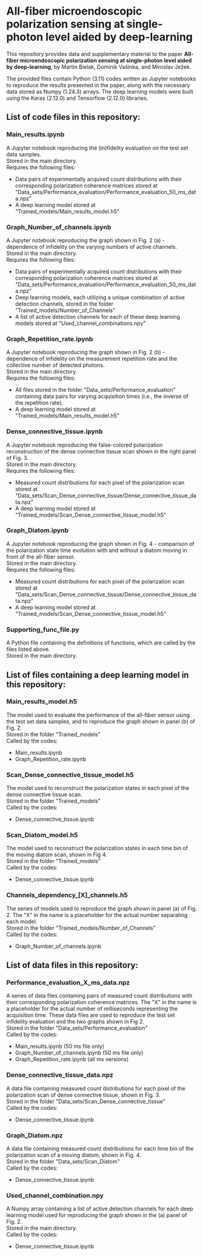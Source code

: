 # All-fiber microendoscopic polarization sensing at single-photon level aided by deep-learning

This repository provides data and supplementary material to the paper **All-fiber microendoscopic polarization sensing at single-photon level aided by deep-learning**, by Martin Bielak, Dominik Vašinka, and Miroslav Ježek.

The provided files contain Python (3.11) codes written as Jupyter notebooks to reproduce the results presented in the paper, along with the necessary data stored as Numpy (1.24.3) arrays. The deep learning models were built using the Keras (2.12.0) and Tensorflow (2.12.0) libraries.

## List of code files in this repository:
### Main_results.ipynb
A Jupyter notebook reproducing the (in)fidelity evaluation on the test set data samples. <br>
Stored in the main directory.  <br>
Requires the following files:
- Data pairs of experimentally acquired count distributions with their corresponding polarization coherence matrices stored at "Data_sets/Performance_evaluation/Performance_evaluation_50_ms_data.npz"
- A deep learning model stored at "Trained_models/Main_results_model.h5"

### Graph_Number_of_channels.ipynb
A Jupyter notebook reproducing the graph shown in Fig. 2 (a) - dependence of infidelity on the varying numbers of active channels. <br>
Stored in the main directory. <br>
Requires the following files:
- Data pairs of experimentally acquired count distributions with their corresponding polarization coherence matrices stored at "Data_sets/Performance_evaluation/Performance_evaluation_50_ms_data.npz"
- Deep learning models, each utilizing a unique combination of active detection channels, stored in the folder "Trained_models/Number_of_Channels"
- A list of active detection channels for each of these deep learning models stored at "Used_channel_combinations.npy"

### Graph_Repetition_rate.ipynb
A Jupyter notebook reproducing the graph shown in Fig. 2 (b) - dependence of infidelity on the measurement repetition rate and the collective number of detected photons. <br>
Stored in the main directory. <br>
Requires the following files:
- All files stored in the folder "Data_sets/Performance_evaluation" containing data pairs for varying acquisition times (i.e., the inverse of the repetition rate).
- A deep learning model stored at "Trained_models/Main_results_model.h5"

### Dense_connective_tissue.ipynb
A Jupyter notebook reproducing the false-colored polarization reconstruction of the dense connective tissue scan shown in the right panel of Fig. 3. <br>
Stored in the main directory. <br>
Requires the following files:
- Measured count distributions for each pixel of the polarization scan stored at "Data_sets/Scan_Dense_connective_tissue/Dense_connective_tissue_data.npz"
- A deep learning model stored at "Trained_models/Scan_Dense_connective_tissue_model.h5"

### Graph_Diatom.ipynb
A Jupyter notebook reproducing the graph shown in Fig. 4 - comparison of the polarization state time evolution with and without a diatom moving in front of the all-fiber sensor. <br>
Stored in the main directory. <br>
Requires the following files:
- Measured count distributions for each pixel of the polarization scan stored at "Data_sets/Scan_Dense_connective_tissue/Dense_connective_tissue_data.npz"
- A deep learning model stored at "Trained_models/Scan_Dense_connective_tissue_model.h5"

### Supporting_func_file.py
A Python file containing the definitions of functions, which are called by the files listed above. <br>
Stored in the main directory.


## List of files containing a deep learning model in this repository:
### Main_results_model.h5
The model used to evaluate the performance of the all-fiber sensor using the test set data samples, and to reproduce the graph shown in panel (b) of Fig. 2. <br>
Stored in the folder "Trained_models" <br>
Called by the codes:
- Main_results.ipynb
- Graph_Repetition_rate.ipynb

### Scan_Dense_connective_tissue_model.h5
The model used to reconstruct the polarization states in each pixel of the dense connective tissue scan. <br>
Stored in the folder "Trained_models" <br>
Called by the codes:
- Dense_connective_tissue.ipynb

### Scan_Diatom_model.h5
The model used to reconstruct the polarization states in each time bin of the moving diatom scan, shown in Fig 4. <br>
Stored in the folder "Trained_models" <br>
Called by the codes:
- Dense_connective_tissue.ipynb

### Channels_dependency_[X]_channels.h5
The series of models used to reproduce the graph shown in panel (a) of Fig. 2. The "X" in the name is a placeholder for the actual number separating each model. <br>
Stored in the folder "Trained_models/Number_of_Channels" <br>
Called by the codes:
- Graph_Number_of_channels.ipynb


## List of data files in this repository:
### Performance_evaluation_X_ms_data.npz
A series of data files containing pairs of measured count distributions with their corresponding polarization coherence matrices. The "X" in the name is a placeholder for the actual number of milliseconds representing the acquisition time. These data files are used to reproduce the test set infidelity evaluation and the two graphs shown in Fig 2. <br>
Stored in the folder "Data_sets/Performance_evaluation" <br>
Called by the codes:
- Main_results.ipynb (50 ms file only)
- Graph_Number_of_channels.ipynb (50 ms file only)
- Graph_Repetition_rate.ipynb (all ms versions)

### Dense_connective_tissue_data.npz
A data file containing measured count distributions for each pixel of the polarization scan of dense connective tissue, shown in Fig. 3. <br>
Stored in the folder "Data_sets/Scan_Dense_connective_tissue" <br>
Called by the codes:
- Dense_connective_tissue.ipynb

### Graph_Diatom.npz
A data file containing measured count distributions for each time bin of the polarization scan of a moving diatom, shown in Fig. 4. <br>
Stored in the folder "Data_sets/Scan_Diatom" <br>
Called by the codes:
- Dense_connective_tissue.ipynb

### Used_channel_combination.npy
A Numpy array containing a list of active detection channels for each deep learning model used for reproducing the graph shown in the (a) panel of Fig. 2. <br>
Stored in the main directory. <br>
Called by the codes:
- Dense_connective_tissue.ipynb

















